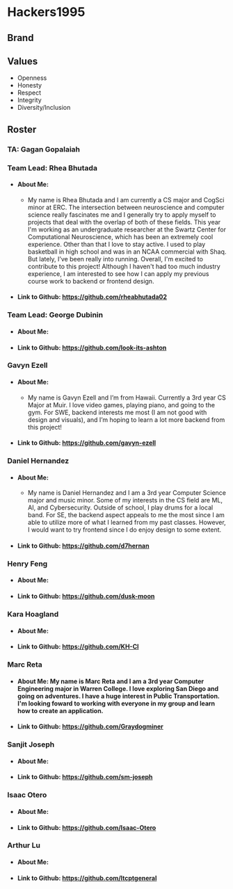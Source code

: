 # **Hackers1995**

## **Brand**

## **Values**
- Openness
- Honesty
- Respect
- Integrity
- Diversity/Inclusion

## **Roster**
### **TA: Gagan Gopalaiah**


### **Team Lead: Rhea Bhutada**
- #### About Me: 
  - My name is Rhea Bhutada and I am currently a CS major and CogSci minor at ERC. The intersection between neuroscience and computer science really fascinates me and I generally try to apply myself to projects that deal with the overlap of both of these fields. This year I'm working as an undergraduate researcher at the Swartz Center for Computational Neuroscience, which has been an extremely cool experience. Other than that I love to stay active. I used to play basketball in high school and was in an NCAA commercial with Shaq. But lately, I’ve been really into running. Overall, I'm excited to contribute to this project! Although I haven't had too much industry experience, I am interested to see how I can apply my previous course work to backend or frontend design.
- #### Link to Github: https://github.com/rheabhutada02


### **Team Lead: George Dubinin**
- #### About Me:
- #### Link to Github: https://github.com/look-its-ashton


### **Gavyn Ezell**
- #### About Me: 
  - My name is Gavyn Ezell and I’m from Hawaii. Currently a 3rd year CS Major at Muir. I love video games, playing piano, and going to the gym. For SWE, backend interests me most (I am not good with design and visuals), and I’m hoping to learn a lot more backend from this project! 
- #### Link to Github: https://github.com/gavyn-ezell


### **Daniel Hernandez**
- #### About Me: 
  - My name is Daniel Hernandez and I am a 3rd year Computer Science major and music minor. Some of my interests in the CS field are ML, AI, and Cybersecurity. Outside of school, I play drums for a local band. For SE, the backend aspect appeals to me the most since I am able to utilize more of what I learned from my past classes. However, I would want to try frontend since I do enjoy design to some extent. 
- #### Link to Github: https://github.com/d7hernan


### **Henry Feng**
- #### About Me:
- #### Link to Github: https://github.com/dusk-moon


### **Kara Hoagland**
- #### About Me:
- #### Link to Github: https://github.com/KH-Cl


### **Marc Reta**
- #### About Me: My name is Marc Reta and I am a 3rd year Computer Engineering major in Warren College. I love exploring San Diego and going on adventures. I have a huge interest in Public Transportation. I'm looking foward to working with everyone in my group and learn how to create an application. 
- #### Link to Github: https://github.com/Graydogminer


### **Sanjit Joseph**
- #### About Me:
- #### Link to Github: https://github.com/sm-joseph


### **Isaac Otero**
- #### About Me:
- #### Link to Github: https://github.com/Isaac-Otero


### **Arthur Lu**
- #### About Me:
- #### Link to Github: https://github.com/ltcptgeneral
